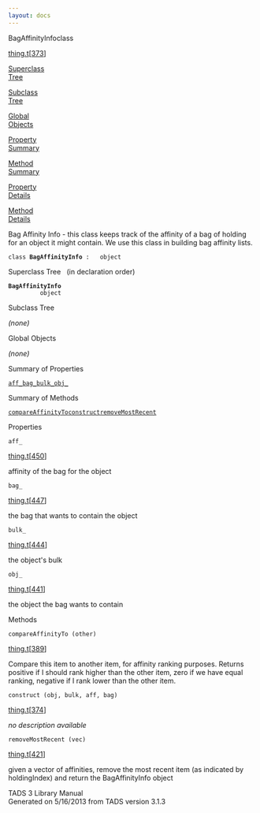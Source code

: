 ```yaml
---
layout: docs
---
```

<span class="title">BagAffinityInfo</span><span class="type">class</span>

[thing.t](../file/thing.t.html)\[[373](../source/thing.t.html#373)\]

[Superclass  
Tree](#_SuperClassTree_)

[Subclass  
Tree](#_SubClassTree_)

[Global  
Objects](#_ObjectSummary_)

[Property  
Summary](#_PropSummary_)

[Method  
Summary](#_MethodSummary_)

[Property  
Details](#_Properties_)

[Method  
Details](#_Methods_)



Bag Affinity Info - this class keeps track of the affinity of a bag of
holding for an object it might contain. We use this class in building
bag affinity lists.

`class `**`BagAffinityInfo`**` :   object`



<span id="_SuperClassTree_"></span>



<span class="hdln">Superclass Tree</span>   (in declaration order)



**`BagAffinityInfo`**  
`         object`  
<span id="_SubClassTree_"></span>



<span class="hdln">Subclass Tree</span>  



*(none)* <span id="_ObjectSummary_"></span>



<span class="hdln">Global Objects</span>  



*(none)* <span id="_PropSummary_"></span>



<span class="hdln">Summary of Properties</span>  



[`aff_`](#aff_)[`bag_`](#bag_)[`bulk_`](#bulk_)[`obj_`](#obj_)

<span id="_MethodSummary_"></span>



<span class="hdln">Summary of Methods</span>  



[`compareAffinityTo`](#compareAffinityTo)[`construct`](#construct)[`removeMostRecent`](#removeMostRecent)

<span id="_Properties_"></span>



<span class="hdln">Properties</span>  



<span id="aff_"></span>

`aff_`

[thing.t](../file/thing.t.html)\[[450](../source/thing.t.html#450)\]



affinity of the bag for the object



<span id="bag_"></span>

`bag_`

[thing.t](../file/thing.t.html)\[[447](../source/thing.t.html#447)\]



the bag that wants to contain the object



<span id="bulk_"></span>

`bulk_`

[thing.t](../file/thing.t.html)\[[444](../source/thing.t.html#444)\]



the object's bulk



<span id="obj_"></span>

`obj_`

[thing.t](../file/thing.t.html)\[[441](../source/thing.t.html#441)\]



the object the bag wants to contain



<span id="_Methods_"></span>



<span class="hdln">Methods</span>  



<span id="compareAffinityTo"></span>

`compareAffinityTo (other)`

[thing.t](../file/thing.t.html)\[[389](../source/thing.t.html#389)\]



Compare this item to another item, for affinity ranking purposes.
Returns positive if I should rank higher than the other item, zero if we
have equal ranking, negative if I rank lower than the other item.



<span id="construct"></span>

`construct (obj, bulk, aff, bag)`

[thing.t](../file/thing.t.html)\[[374](../source/thing.t.html#374)\]



*no description available*



<span id="removeMostRecent"></span>

`removeMostRecent (vec)`

[thing.t](../file/thing.t.html)\[[421](../source/thing.t.html#421)\]



given a vector of affinities, remove the most recent item (as indicated
by holdingIndex) and return the BagAffinityInfo object





TADS 3 Library Manual  
Generated on 5/16/2013 from TADS version 3.1.3



